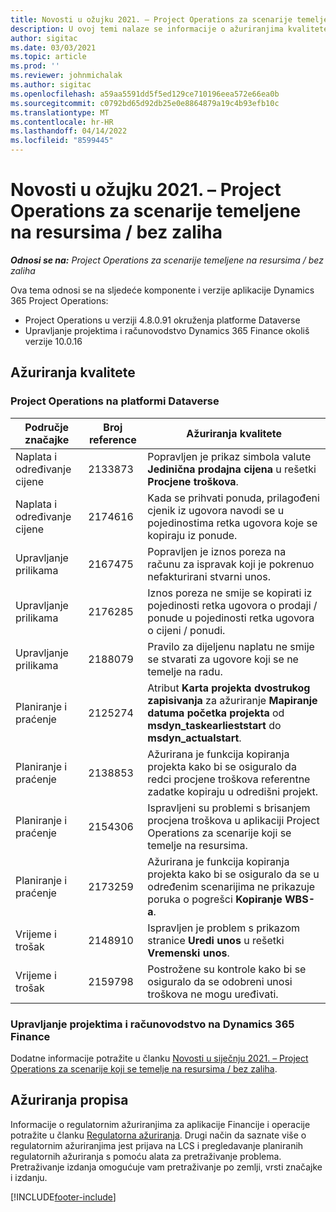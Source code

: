```yaml
---
title: Novosti u ožujku 2021. – Project Operations za scenarije temeljene na resursima / bez zaliha
description: U ovoj temi nalaze se informacije o ažuriranjima kvalitete dostupnim u izdanju aplikacije Project Operations za scenarije koji se temelje na resursu / bez zaliha za ožujak 2021.
author: sigitac
ms.date: 03/03/2021
ms.topic: article
ms.prod: ''
ms.reviewer: johnmichalak
ms.author: sigitac
ms.openlocfilehash: a59aa5591dd5f5ed129ce710196eea572e66ea0b
ms.sourcegitcommit: c0792bd65d92db25e0e8864879a19c4b93efb10c
ms.translationtype: MT
ms.contentlocale: hr-HR
ms.lasthandoff: 04/14/2022
ms.locfileid: "8599445"
---
```

# <a name="whats-new-march-2021---project-operations-for-resourcenon-stocked-based-scenarios"></a>Novosti u ožujku 2021. – Project Operations za scenarije temeljene na resursima / bez zaliha

_**Odnosi se na:** Project Operations za scenarije temeljene na resursima / bez zaliha_

Ova tema odnosi se na sljedeće komponente i verzije aplikacije Dynamics 365 Project Operations:

- Project Operations u verziji 4.8.0.91 okruženja platforme Dataverse 
- Upravljanje projektima i računovodstvo Dynamics 365 Finance okoliš verzije 10.0.16 

## <a name="quality-updates"></a>Ažuriranja kvalitete

### <a name="project-operations-on-dataverse"></a>Project Operations na platformi Dataverse


| **Područje značajke** | **Broj reference** | **Ažuriranja kvalitete** |
| --- | --- | --- |
| Naplata i određivanje cijene | 2133873 | Popravljen je prikaz simbola valute **Jedinična prodajna cijena** u rešetki **Procjene troškova**. |
| Naplata i određivanje cijene | 2174616 | Kada se prihvati ponuda, prilagođeni cjenik iz ugovora navodi se u pojedinostima retka ugovora koje se kopiraju iz ponude. |
| Upravljanje prilikama | 2167475 | Popravljen je iznos poreza na računu za ispravak koji je pokrenuo nefakturirani stvarni unos. |
| Upravljanje prilikama | 2176285 | Iznos poreza ne smije se kopirati iz pojedinosti retka ugovora o prodaji / ponude u pojedinosti retka ugovora o cijeni / ponudi. |
| Upravljanje prilikama | 2188079 | Pravilo za dijeljenu naplatu ne smije se stvarati za ugovore koji se ne temelje na radu. |
| Planiranje i praćenje | 2125274 | Atribut **Karta projekta dvostrukog zapisivanja** za ažuriranje **Mapiranje datuma početka projekta** od **msdyn\_taskearlieststart** do **msdyn\_actualstart**. |
| Planiranje i praćenje | 2138853 | Ažurirana je funkcija kopiranja projekta kako bi se osiguralo da redci procjene troškova referentne zadatke kopiraju u odredišni projekt. |
| Planiranje i praćenje | 2154306 | Ispravljeni su problemi s brisanjem procjena troškova u aplikaciji Project Operations za scenarije koji se temelje na resursima. |
| Planiranje i praćenje | 2173259 | Ažurirana je funkcija kopiranja projekta kako bi se osiguralo da se u određenim scenarijima ne prikazuje poruka o pogrešci **Kopiranje WBS-a**. |
| Vrijeme i trošak | 2148910 | Ispravljen je problem s prikazom stranice **Uredi unos** u rešetki **Vremenski unos**. |
| Vrijeme i trošak | 2159798 | Postrožene su kontrole kako bi se osiguralo da se odobreni unosi troškova ne mogu uređivati. |

### <a name="project-management-and-accounting-on-dynamics-365-finance"></a>Upravljanje projektima i računovodstvo na Dynamics 365 Finance

Dodatne informacije potražite u članku [Novosti u siječnju 2021. – Project Operations za scenarije koji se temelje na resursima / bez zaliha](whats-new-jan-2021-resource-based.md).

## <a name="regulatory-updates"></a>Ažuriranja propisa

Informacije o regulatornim ažuriranjima za aplikacije Financije i operacije potražite u članku [Regulatorna ažuriranja](/dynamics365/finance/localizations/regulatory-updates). Drugi način da saznate više o regulatornim ažuriranjima jest prijava na LCS i pregledavanje planiranih regulatornih ažuriranja s pomoću alata za pretraživanje problema. Pretraživanje izdanja omogućuje vam pretraživanje po zemlji, vrsti značajke i izdanju.


[!INCLUDE[footer-include](../includes/footer-banner.md)]